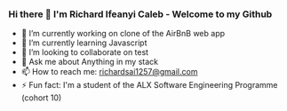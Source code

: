 ### Hi there 👋 I'm Richard Ifeanyi Caleb - Welcome to my Github

- 🔭 I’m currently working on clone of the AirBnB web app
- 🌱 I’m currently learning Javascript
- 👯 I’m looking to collaborate on test
- 💬 Ask me about Anything in my stack
- 📫 How to reach me: richardsai1257@gmail.com
- ⚡ Fun fact: I'm a student of the ALX Software Engineering Programme (cohort 10)

<!--
**richard-1257/richard-1257** is a ✨ _special_ ✨ repository because its `README.md` (this file) appears on your GitHub profile.

Here are some ideas to get you started:

- 🔭 I’m currently working on clone of the AirBnB web app
- 🌱 I’m currently learning Javascript
- 👯 I’m looking to collaborate on test
- 💬 Ask me about Anything in my stack
- 📫 How to reach me: richardsai1257@gmail.com
- ⚡ Fun fact: I'm a student of the ALX Software Engineering Programme (cohort 10)
-->

